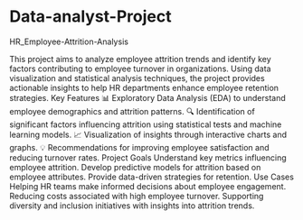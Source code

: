 # Data-analyst-Project
HR_Employee-Attrition-Analysis

This project aims to analyze employee attrition trends and identify key factors contributing to employee turnover in organizations. Using data visualization and statistical analysis techniques, the project provides actionable insights to help HR departments enhance employee retention strategies. Key Features 📊 Exploratory Data Analysis (EDA) to understand employee demographics and attrition patterns. 🔍 Identification of significant factors influencing attrition using statistical tests and machine learning models. 📈 Visualization of insights through interactive charts and graphs. 💡 Recommendations for improving employee satisfaction and reducing turnover rates. Project Goals Understand key metrics influencing employee attrition. Develop predictive models for attrition based on employee attributes. Provide data-driven strategies for retention. Use Cases Helping HR teams make informed decisions about employee engagement. Reducing costs associated with high employee turnover. Supporting diversity and inclusion initiatives with insights into attrition trends.

